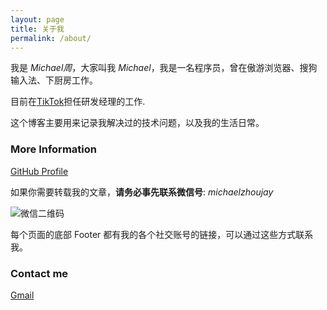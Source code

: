 ```yaml
---
layout: page
title: 关于我
permalink: /about/
---
```


我是 *Michael周*，大家叫我 *Michael*，我是一名程序员，曾在傲游浏览器、搜狗输入法、下厨房工作。

目前在[TikTok](https://careers.tiktok.com/)担任研发经理的工作.

这个博客主要用来记录我解决过的技术问题，以及我的生活日常。

### More Information

​[GitHub Profile](https://github.com/zhoulujue)

如果你需要转载我的文章，**请务必事先联系微信号**: *michaelzhoujay*

![微信二维码](../images/Wechat_qrcode.jpeg)
	
每个页面的底部 Footer 都有我的各个社交账号的链接，可以通过这些方式联系我。

### Contact me

​[Gmail](mailto:zhoulujue@gmail.com)

